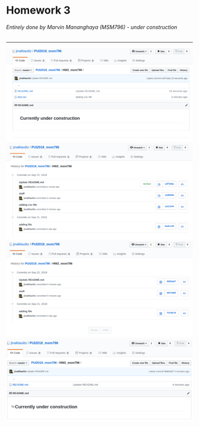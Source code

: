 # Homework 3
###### Entirely done by Marvin Mananghaya (MSM796) - under construction
-------------------------------------------------------------------------------------------
![alt text](HW3_1.png)
![alt text](HW3_2.png)
![alt text](HW3_3.png)
![alt text](HW3_4.png)
